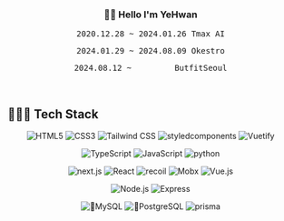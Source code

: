 <!-- ![header](https://capsule-render.vercel.app/api?type=waving&color=gradient&customColorList=9&height=200&section=header&text=(&nbsp;(x)&nbsp;=>&nbsp;{&nbsp;return&nbsp;행동(x)&nbsp;}&nbsp;)(&nbsp;생각&nbsp;);&fontSize=40&animation=blink&fontAlignY=40) -->

<h3 align="center"> 👋🏻 Hello I'm YeHwan </h3>
<pre align="center"> 2020.12.28 ~ 2024.01.26 Tmax AI </pre>
<pre align="center"> 2024.01.29 ~ 2024.08.09 Okestro </pre>
<pre align="center"> 2024.08.12 ~         ButfitSeoul </pre>

<br>

## 🧑🏻‍💻 Tech Stack
<p align="center">
   <img alt="HTML5" src ="https://img.shields.io/badge/HTML5-E34F26.svg?&style=flat&logo=HTML5&logoColor=white"/>
   <img alt="CSS3" src ="https://img.shields.io/badge/CSS3-1572B6.svg?&style=flat&logo=CSS3&logoColor=white"/>
   <img alt="Tailwind CSS" src ="https://img.shields.io/badge/Tailwind CSS-06B6D4.svg?&style=flat&logo=tailwindcss&logoColor=white"/>
   <img alt="styledcomponents" src ="https://img.shields.io/badge/styled-components-DB7093.svg?&style=flat&logo=styled-components&logoColor=white"/>
   <img alt="Vuetify" src ="https://img.shields.io/badge/Vuetify-1867C0.svg?&style=flat&logo=Vuetify&logoColor=white"/>
<p>

<p align="center">
   <img alt="TypeScript" src ="https://img.shields.io/badge/TypeScript-3178C6.svg?&style=flat&logo=TypeScript&logoColor=white"/>
   <img alt="JavaScript" src ="https://img.shields.io/badge/JavaScript-F7DF1E.svg?&style=flat&logo=JavaScript&logoColor=white"/>
   <img alt="python" src ="https://img.shields.io/badge/Python-3776AB.svg?&style=flat&logo=Python&logoColor=white"/>
</p>
   
<p align="center">
   <img alt="next.js" src="https://img.shields.io/badge/Next.js-000000.svg?&style=flat&logo=Next.js&logoColor=white" />
   <img alt="React" src ="https://img.shields.io/badge/React-61DAFB.svg?&style=flat&logo=React&logoColor=white"/>
   <img alt="recoil" src ="https://img.shields.io/badge/Recoil-3578E5.svg?&style=flat&logo=Recoil&logoColor=white"/>
   <img alt="Mobx" src ="https://img.shields.io/badge/Mobx-FF9955.svg?&style=flat&logo=Mobx&logoColor=white"/>
   <img alt="Vue.js" src ="https://img.shields.io/badge/Vue.js-4FC08D.svg?&style=flat&logo=Vue.js&logoColor=white"/>
   
<p>

<p align="center">
   <img alt="Node.js" src ="https://img.shields.io/badge/Node.js-339933.svg?&style=flat&logo=Node.js&logoColor=white"/>
   <img alt="Express" src ="https://img.shields.io/badge/Express.js-000000.svg?&style=flat&logo=Express&logoColor=white"/>
</p>

   
<p align="center">
   <img alt="MySQL" src ="https://img.shields.io/badge/MySQL-4479A1.svg?&style=flat&logo=MySQL&logoColor=white"/>
   <img alt="PostgreSQL" src ="https://img.shields.io/badge/PostgreSQL-4169E1.svg?&style=flat&logo=PostgreSQL&logoColor=white"/>
   <img alt="prisma" src ="https://img.shields.io/badge/Prisma-2D3748.svg?&style=flat&logo=prisma&logoColor=white"/>
</p>
   
   
   
<br>

<!--
## ⭐️ Github Stats  
<a href="https://github.com/anuraghazra/github-readme-stats">
   <img align="center" src="https://github-readme-stats-nine-sepia-11.vercel.app/api?username=dioKR&theme=radical&show_icons=true&count_private=true&hide_border=true"/>
</a>
&nbsp;&nbsp;&nbsp;
<a href="https://github.com/anuraghazra/github-readme-stats">
  <img align="center" src="https://github-readme-stats-nine-sepia-11.vercel.app/api/top-langs/?username=dioKR&hide=Makefile,Cmake,C%2B%2B,Common%20LISP&theme=radical"/>
</a>
-->
<!-- ![footer](https://capsule-render.vercel.app/api?type=waving&color=gradient&customColorList=9&height=200&section=footer&fontSize=80&animation=blink) -->

